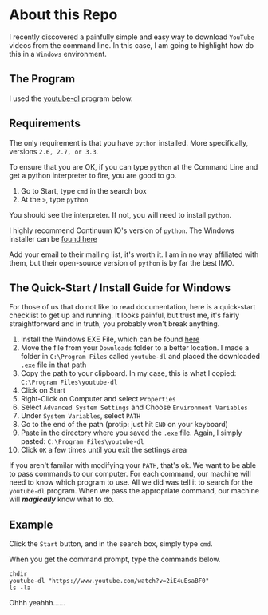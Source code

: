 About this Repo
========================

I recently discovered a painfully simple and easy way to download `YouTube` videos from the command line.  In this case, I am going to highlight how do this in a `Windows` environment.  



## The Program

I used the [youtube-dl](http://rg3.github.io/youtube-dl/index.html) program below.

## Requirements  

The only requirement is that you have `python` installed.  More specifically, versions `2.6, 2.7, or 3.3`.  

To ensure that you are OK, if you can type `python` at the Command Line and get a python interpreter to fire, you are good to go.  

1.  Go to Start, type `cmd` in the search box  
2.  At the `>`, type `python`  


You should see the interpreter.  If not, you will need to install `python`.  

I highly recommend Continuum IO's version of `python`.  The Windows installer can be [found here](https://store.continuum.io/cshop/anaconda/)  

Add your email to their mailing list, it's worth it.  I am in no way affiliated with them, but their open-source version of `python` is by far the best IMO.

## The Quick-Start / Install Guide for Windows  

For those of us that do not like to read documentation, here is a quick-start checklist to get up and running.  It looks painful, but trust me, it's fairly straightforward and in truth, you probably won't break anything.

1.  Install the Windows EXE File, which can be found [here](http://rg3.github.io/youtube-dl/download.html)  
2.  Move the file from your `Downloads` folder to a better location.  I made a folder in `C:\Program Files` called `youtube-dl` and placed the downloaded `.exe` file in that path
3.  Copy the path to your clipboard.  In my case, this is what I copied: `C:\Program Files\youtube-dl`
4.  Click on Start
5.  Right-Click on Computer and select `Properties`  
6.  Select `Advanced System Settings` and Choose `Environment Variables`  
7.  Under `System Variables`, select `PATH`  
8.  Go to the end of the path (protip:  just hit `END` on your keyboard)  
9.  Paste in the directory where you saved the `.exe` file.  Again, I simply pasted: `C:\Program Files\youtube-dl`
10. Click `OK` a few times until you exit the settings area  


If you aren't familar with modifying your `PATH`, that's ok.  We want to be able to pass commands to our computer.  For each command, our machine will need to know which program to use.  All we did was tell it to search for the `youtube-dl` program.  When we pass the appropriate command, our machine will ___magically___ know what to do.  


## Example  

Click the `Start` button, and in the search box, simply type `cmd`.

When you get the command prompt, type the commands below.


```
chdir 
youtube-dl "https://www.youtube.com/watch?v=2iE4uEsaBF0"
ls -la
```


Ohhh yeahhh......
